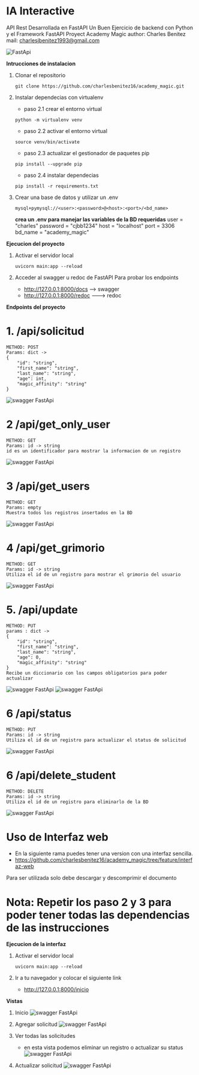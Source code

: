 # IA Interactive 

API Rest Desarrollada en FastAPI 
Un Buen Ejercicio de backend con Python y el Framework FastAPI
Proyect Academy Magic
author: Charles Benitez
mail: charlesjbenitez1993@gmail.com


![FastApi](https://fastapi.tiangolo.com/img/logo-margin/logo-teal.png)

**Intrucciones de instalacion**

1. Clonar el repositorio 
    ```
    git clone https://github.com/charlesbenitez16/academy_magic.git
    
    ```

2. Instalar dependecias con virtualenv
    - paso 2.1 crear el entorno virtual
    ```
    python -m virtualenv venv
    ```
    - paso 2.2 activar el entorno virtual
    ```
    source venv/bin/activate
    ```
    
    
    - paso 2.3 actualizar el gestionador de paquetes pip
    ```
    pip install --upgrade pip
    ```
    - paso 2.4 instalar dependecias
    
    ```
    pip install -r requirements.txt
    ```

3. Crear una base de datos y utilizar un .env 
    ```
    mysql+pymysql://<user>:<password>@<host>:<port>/<bd_name>
    ```
    
    **crea un .env para manejar las variables de la BD requeridas**
    user = "charles"
    password = "cjbb1234"
    host = "localhost"
    port = 3306
    bd_name = "academy_magic"


**Ejecucion del proyecto**

1. Activar el servidor local
    ```
    uvicorn main:app --reload
    ```

2. Acceder al swagger u redoc de FastAPI Para probar los endpoints
    - http://127.0.0.1:8000/docs  --> swagger
    - http://127.0.0.1:8000/redoc ---> redoc 


**Endpoints del proyecto**

# 1. /api/solicitud 
    METHOD: POST
    Params: dict -> 
    {  
        "id": "string",
        "first_name": "string",
        "last_name": "string",
        "age": int,
        "magic_affinity": "string"
    }
![swagger FastApi](./docs/create_endpoint.png)

# 2 /api/get_only_user
    METHOD: GET
    Params: id -> string
    id es un identificador para mostrar la informacion de un registro

![swagger FastApi](./docs/get_id.png)

# 3 /api/get_users
    METHOD: GET
    Params: empty
    Muestra todos los registros insertados en la BD

![swagger FastApi](./docs/get_all.png) 


# 4 /api/get_grimorio
    METHOD: GET
    Params: id -> string
    Utiliza el id de un registro para mostrar el grimorio del usuario

![swagger FastApi](./docs/grimorio.png) 

# 5. /api/update
    METHOD: PUT
    params : dict -> 
    {
        "id": "string",
        "first_name": "string",
        "last_name": "string",
        "age": 0,
        "magic_affinity": "string"
    }
    Recibe un diccionario con los campos obligatorios para poder actualizar
![swagger FastApi](./docs/update_register.png) 
![swagger FastApi](./docs/response_update.png)

# 6 /api/status
    METHOD: PUT
    Params: id -> string
    Utiliza el id de un registro para actualizar el status de solicitud

![swagger FastApi](./docs/update_status.png) 


# 6 /api/delete_student
    METHOD: DELETE
    Params: id -> string
    Utiliza el id de un registro para eliminarlo de la BD

![swagger FastApi](./docs/delete.png) 

# **Uso de Interfaz web**

- En la siguiente rama puedes tener una version con una interfaz sencilla.
- https://github.com/charlesbenitez16/academy_magic/tree/feature/interfaz-web

Para ser utilizada solo debe descargar y descomprimir el documento

# **Nota:** Repetir los paso 2 y 3 para poder tener todas las dependencias de las instrucciones

**Ejecucion de la interfaz**

1. Activar el servidor local
    ```
    uvicorn main:app --reload
    ```

2. Ir a tu navegador y colocar el siguiente link   

    - http://127.0.0.1:8000/inicio


**Vistas**
1. Inicio
![swagger FastApi](./docs/interfaz.png)

2. Agregar solicitud
![swagger FastApi](./docs/add_solicitud.png)

3. Ver todas las solicitudes
    - en esta vista podemos eliminar un registro o actualizar su status
![swagger FastApi](./docs/all_solicitudes.png)

4. Actualizar solicitud
![swagger FastApi](./docs/update.png)